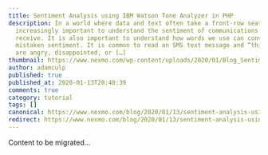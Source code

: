 ```yaml
---
title: Sentiment Analysis using IBM Watson Tone Analyzer in PHP
description: In a world where data and text often take a front-row seat, it is
  increasingly important to understand the sentiment of communications we
  receive. It is also important to understand how words we use can convey a
  mistaken sentiment. It is common to read an SMS text message and “think” they
  are angry, disappointed, or […]
thumbnail: https://www.nexmo.com/wp-content/uploads/2020/01/Blog_Sentiment-Analysis_Watson_1200x600.png
author: adamculp
published: true
published_at: 2020-01-13T20:40:39
comments: true
category: tutorial
tags: []
canonical: https://www.nexmo.com/blog/2020/01/13/sentiment-analysis-using-ibm-watson-tone-analyzer-in-php-dr
redirect: https://www.nexmo.com/blog/2020/01/13/sentiment-analysis-using-ibm-watson-tone-analyzer-in-php-dr
---
```

Content to be migrated...
